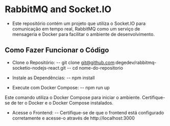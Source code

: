 # RabbitMQ and Socket.IO

- Este repositório contém um projeto que utiliza o Socket.IO para comunicação em tempo real, RabbitMQ como um serviço de mensageria e Docker para facilitar o ambiente de desenvolvimento.

## Como Fazer Funcionar o Código

- Clone o Repositório:
  -- git clone git@github.com:degedev/rabbitmq-socketio-nodejs-react.git
  -- cd nome-do-repositorio

- Instale as Dependências:
  -- npm install

- Execute com Docker Compose:
  -- npm run up

Este comando utiliza o Docker Compose para iniciar o ambiente. Certifique-se de ter o Docker e o Docker Compose instalados.

- Acesse o Frontend:
  -- Certifique-se de que o frontend está configurado corretamente e acesse-o através de http://localhost:3000